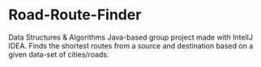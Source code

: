 # Road-Route-Finder
Data Structures &amp; Algorithms Java-based group project made with IntellJ IDEA. Finds the shortest routes from a source and destination based on a given data-set of cities/roads.
